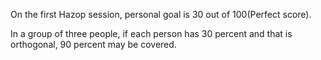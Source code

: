 On the first Hazop session, personal goal is 30 out of 100(Perfect score).

In a group of three people, if each person has 30 percent and that is orthogonal, 90 percent may be covered.



